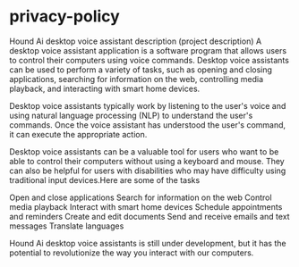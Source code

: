 # privacy-policy

Hound Ai desktop voice assistant description (project description)
A desktop voice assistant application is a software program that allows users to control their computers using voice commands.
Desktop voice assistants can be used to perform a variety of tasks, such as opening and closing applications, searching for information on the web, controlling media playback,
and interacting with smart home devices.

Desktop voice assistants typically work by listening to the user's voice and using natural language processing (NLP) to understand the user's commands.
Once the voice assistant has understood the user's command, it can execute the appropriate action.

Desktop voice assistants can be a valuable tool for users who want to be able to control their computers without using a keyboard and mouse. 
They can also be helpful for users with disabilities who may have difficulty using traditional input devices.Here are some of the tasks

Open and close applications
Search for information on the web
Control media playback
Interact with smart home devices
Schedule appointments and reminders
Create and edit documents
Send and receive emails and text messages
Translate languages

Hound Ai desktop voice assistants is still under development, but it  has the potential to revolutionize the way you interact with our computers.
